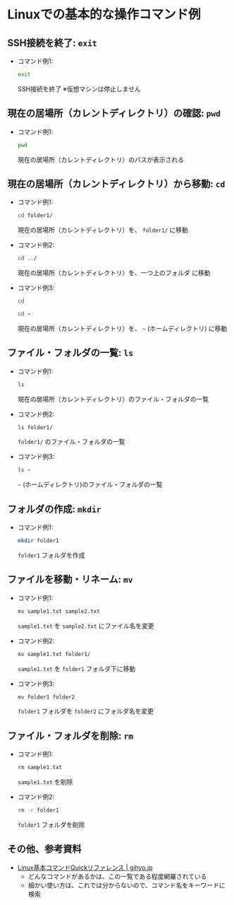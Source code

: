 # Linuxでの基本的な操作コマンド例

## SSH接続を終了: `exit`

* コマンド例1:
  ```sh
  exit
  ```
  SSH接続を終了  ※仮想マシンは停止しません


## 現在の居場所（カレントディレクトリ）の確認: `pwd`

* コマンド例1:
  ```sh
  pwd
  ```
  現在の居場所（カレントディレクトリ）のパスが表示される


## 現在の居場所（カレントディレクトリ）から移動: `cd`

* コマンド例1:
  ```sh
  cd folder1/
  ```
  現在の居場所（カレントディレクトリ）を、 `folder1/` に移動

* コマンド例2:
  ```sh
  cd ../
  ```
  現在の居場所（カレントディレクトリ）を、一つ上のフォルダ に移動

* コマンド例3:
  ```sh
  cd
  ```
  ```sh
  cd ~
  ```
  現在の居場所（カレントディレクトリ）を、 `~` (ホームディレクトリ) に移動

## ファイル・フォルダの一覧: `ls`

* コマンド例1:
  ```sh
  ls
  ```
  現在の居場所（カレントディレクトリ）のファイル・フォルダの一覧

* コマンド例2:
  ```sh
  ls folder1/
  ```
  `folder1/` のファイル・フォルダの一覧

* コマンド例3: 
  ```sh
  ls ~
  ```
  `~` (ホームディレクトリ)のファイル・フォルダの一覧

## フォルダの作成: `mkdir`

* コマンド例1:
  ```sh
  mkdir folder1
  ```
  `folder1` フォルダを作成

## ファイルを移動・リネーム: `mv`

* コマンド例1:
  ```sh
  mv sample1.txt sample2.txt
  ```
  `sample1.txt` を `sample2.txt` にファイル名を変更

* コマンド例2:
  ```sh
  mv sample1.txt folder1/
  ```
  `sample1.txt` を `folder1` フォルダ下に移動

* コマンド例3:
  ```sh
  mv folder1 folder2
  ```
  `folder1` フォルダを `folder2` にフォルダ名を変更

## ファイル・フォルダを削除: `rm`

* コマンド例1: 
  ```sh
  rm sample1.txt
  ```
  `sample1.txt` を削除

* コマンド例2:
  ```sh
  rm -r folder1
  ```
  `folder1` フォルダを削除
  

## その他、参考資料

* [Linux基本コマンドQuickリファレンス | gihyo.jp](https://gihyo.jp/assets/pdf/book/2021/978-4-297-12024-5/LinuxCmdQuickReference.pdf)
  - どんなコマンドがあるかは、この一覧である程度網羅されている
  - 細かい使い方は、これでは分からないので、コマンド名をキーワードに検索
